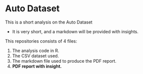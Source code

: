 # Auto Dataset
This is a short analysis on the Auto Dataset 
- It is very short, and a markdown will be provided with insights. 

This repositories consists of 4 files:
1. The analysis code in R.
2. The CSV dataset used.
3. The markdown file used to produce the PDF report.
4. **PDF report with insight.**
